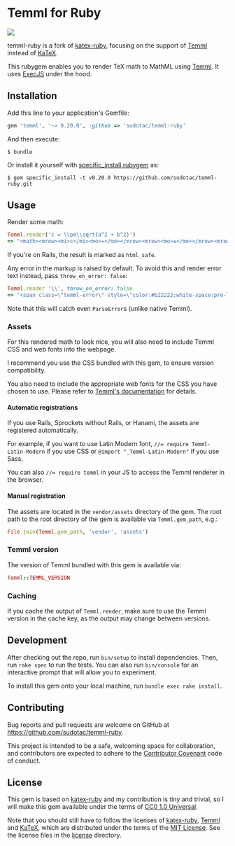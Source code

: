 # Temml for Ruby

[![](https://github.com/sudotac/temml-ruby/actions/workflows/lint-and-test.yml/badge.svg)](https://github.com/sudotac/temml-ruby/actions/workflows/lint-and-test.yml)

temml-ruby is a fork of [katex-ruby], focusing on the support of [Temml] instead of [KaTeX].

This rubygem enables you to render TeX math to MathML using [Temml].
It uses [ExecJS] under the hood.

## Installation

Add this line to your application's Gemfile:

```ruby
gem 'temml', '~> 0.20.0', :github => 'sudotac/temml-ruby'
```

And then execute:

    $ bundle

Or install it yourself with [specific\_install rubygem](https://rubygems.org/gems/specific_install) as:

    $ gem specific_install -t v0.20.0 https://github.com/sudotac/temml-ruby.git

## Usage

Render some math:

```ruby
Temml.render('c = \\pm\\sqrt{a^2 + b^2}')
=> "<math><mrow><mi>c</mi><mo>=</mo></mrow><mrow><mo>±</mo></mrow><mrow><msqrt><mrow><msup><mi>a</mi><mn>2</mn></msup><mo>+</mo><msup><mi>b</mi><mn>2</mn></msup></mrow></msqrt></mrow></math>"
```

If you're on Rails, the result is marked as `html_safe`.

Any error in the markup is raised by default. To avoid this and render error
text instead, pass `throw_on_error: false`:

```ruby
Temml.render '\\', throw_on_error: false
=> "<span class=\"temml-error\" style=\"color:#b22222;white-space:pre-line;\">\\\nParseError:  Unexpected character: &#x27;\\&#x27; at position 1: \\̲</span>"
```

Note that this will catch even `ParseError`s (unlike native Temml).

### Assets

For this rendered math to look nice, you will also need to include Temml CSS
and web fonts into the webpage.

I recommend you use the CSS bundled with this gem, to ensure version
compatibility.

You also need to include the appropriate web fonts for the CSS
you have chosen to use.
Please refer to [Temml's documentation](https://temml.org/docs/en/administration.html#fonts)
for details.

#### Automatic registrations

If you use Rails, Sprockets without Rails, or Hanami, the assets are registered
automatically.

For example, if you want to use Latin Modern font,
`//= require Temml-Latin-Modern` if you use CSS or `@import "_Temml-Latin-Modern"` if you use Sass.

You can also `//= require temml` in your JS to access the Temml renderer in the
browser.

#### Manual registration

The assets are located in the `vendor/assets` directory of the gem. The root
path to the root directory of the gem is available via `Temml.gem_path`, e.g.:

```ruby
File.join(Temml.gem_path, 'vendor', 'assets')
```

### Temml version

The version of Temml bundled with this gem is available via:

```ruby
Temml::TEMML_VERSION
```

### Caching

If you cache the output of `Temml.render`, make sure to use the Temml
version in the cache key, as the output may change between versions.

## Development

After checking out the repo, run `bin/setup` to install dependencies.
Then, run `rake spec` to run the tests. You can also run `bin/console` for an
interactive prompt that will allow you to experiment.

To install this gem onto your local machine, run `bundle exec rake install`.

## Contributing

Bug reports and pull requests are welcome on GitHub at
https://github.com/sudotac/temml-ruby.

This project is intended to be a safe, welcoming space for collaboration,
and contributors are expected to adhere to the
[Contributor Covenant](http://contributor-covenant.org) code of conduct.


## License

This gem is based on [katex-ruby] and my contribution is tiny and trivial,
so I will make this gem available under the terms of [CC0 1.0 Universal](https://creativecommons.org/publicdomain/zero/1.0/).

Note that you should still have to follow the licenses of [katex-ruby], [Temml] and [KaTeX],
which are distributed under the terms of the [MIT License](http://opensource.org/licenses/MIT).
See the license files in the [license](license) directory.

[katex-ruby]: https://github.com/glebm/katex-ruby
[KaTeX]: https://github.com/Khan/KaTeX
[Temml]: https://github.com/ronkok/Temml
[ExecJS]: https://github.com/rails/execjs
